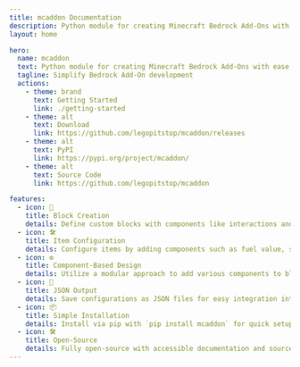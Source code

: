 ```yaml
---
title: mcaddon Documentation
description: Python module for creating Minecraft Bedrock Add-Ons with ease.
layout: home

hero:
  name: mcaddon
  text: Python module for creating Minecraft Bedrock Add-Ons with ease.
  tagline: Simplify Bedrock Add-On development
  actions:
    - theme: brand
      text: Getting Started
      link: ./getting-started
    - theme: alt
      text: Download
      link: https://github.com/legopitstop/mcaddon/releases
    - theme: alt
      text: PyPI
      link: https://pypi.org/project/mcaddon/
    - theme: alt
      text: Source Code
      link: https://github.com/legopitstop/mcaddon

features:
  - icon: 🧱
    title: Block Creation
    details: Define custom blocks with components like interactions and properties.
  - icon: 🛠️
    title: Item Configuration
    details: Configure items by adding components such as fuel value, stack size, and display name.
  - icon: ⚙️
    title: Component-Based Design
    details: Utilize a modular approach to add various components to blocks and items.
  - icon: 💾
    title: JSON Output
    details: Save configurations as JSON files for easy integration into Minecraft.
  - icon: 📦
    title: Simple Installation
    details: Install via pip with `pip install mcaddon` for quick setup.
  - icon: 🛠️
    title: Open-Source
    details: Fully open-source with accessible documentation and source code.
---
```

